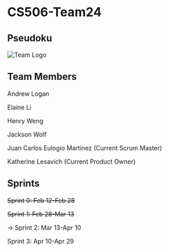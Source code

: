 # CS506-Team24

## Pseudoku
![Team Logo](https://git.doit.wisc.edu/cdis/cs/courses/cs506/sp2024/team/mondaywednesdaylecture/T_24/cs506-team24/-/raw/main/docs/CS506_Team_Logo.png)

## Team Members
Andrew Logan

Elaine Li

Henry Weng

Jackson Wolf

Juan Carlos Eulogio Martinez (Current Scrum Master)

Katherine Lesavich (Current Product Owner)

## Sprints
~~Sprint 0: Feb 12-Feb 28~~

~~Sprint 1: Feb 28-Mar 13~~

-> Sprint 2: Mar 13-Apr 10

Sprint 3: Apr 10-Apr 29
